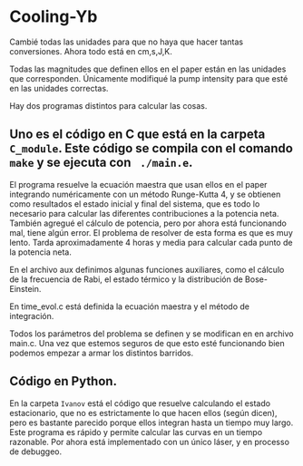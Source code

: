 # Cooling-Yb

Cambié todas las unidades para que no haya que hacer tantas conversiones. Ahora todo está en cm,s,J,K. 

Todas las magnitudes que definen ellos en el paper están en las unidades que corresponden. Únicamente modifiqué la pump intensity para que esté en las unidades correctas. 

Hay dos programas distintos para calcular las cosas. 

## Uno es el código en C que está en la carpeta ```C_module```. Este código se compila con el comando ```make``` y se ejecuta con ``` ./main.e```.

El programa resuelve la ecuación maestra que usan ellos en el paper integrando numéricamente con un método Runge-Kutta 4, y se obtienen como resultados el estado inicial y final del sistema, que es todo lo necesario para calcular las diferentes contribuciones a la potencia neta. También agregué el cálculo de potencia, pero por ahora está funcionando mal, tiene algún error. El problema de resolver de esta forma es que es muy lento. Tarda aproximadamente 4 horas y media para calcular cada punto de la potencia neta. 

En el archivo aux definimos algunas funciones auxiliares, como el cálculo de la frecuencia de Rabi, el estado térmico y la distribución de Bose-Einstein. 

En time_evol.c está definida la ecuación maestra y el método de integración. 

Todos los parámetros del problema se definen y se modifican en en archivo main.c. Una vez que estemos seguros de que esto esté funcionando bien podemos empezar a armar los distintos barridos. 

## Código en Python.

En la carpeta ```Ivanov``` está el código que resuelve calculando el estado estacionario, que no es estrictamente lo que hacen ellos (según dicen), pero es bastante parecido porque ellos integran hasta un tiempo muy largo. Este programa es rápido y permite calcular las curvas en un tiempo razonable. Por ahora está implementado con un único láser, y en processo de debuggeo. 
